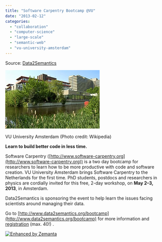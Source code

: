 ```yaml
---
title: "Software Carpentry Bootcamp @VU"
date: "2013-02-12"
categories: 
  - "collaboration"
  - "computer-science"
  - "large-scale"
  - "semantic-web"
  - "vu-university-amsterdam"
---
```


Source: [Data2Semantics](http://www.data2semantics.org/feed/)

[![Vrije Universiteit (Amsterdam). Left: Exact Sc...](images/300px-VU-campus-02.jpg)](http://commons.wikipedia.org/wiki/File:VU-campus-02.jpg)

VU University Amsterdam (Photo credit: Wikipedia)

**Learn to build better code in less time.**

Software Carpentry ([http://www.software-carpentry.org](http://www.software-carpentry.org)) is a two day bootcamp for researchers to learn how to be more productive with code and software creation. VU University Amsterdam brings Software Carpentry to the Netherlands for the first time. PhD students, postdocs and researchers in physics are cordially invited for this free, 2-day workshop, on **May 2–3, 2013**, in Amsterdam.

Data2Semantics is sponsoring the event to help learn the issues facing scientists around managing their data.

Go to [http://www.data2semantics.org/bootcamp](http://www.data2semantics.org/bootcamp) for more information and [registration](http://www.data2semantics.org/bootcamp/register.html) (max. 40!) .

[![Enhanced by Zemanta](http://img.zemanta.com/zemified_e.png?x-id=58b79129-d927-4162-a5e2-e4b526c5c29d)](http://www.zemanta.com/?px "Enhanced by Zemanta")
